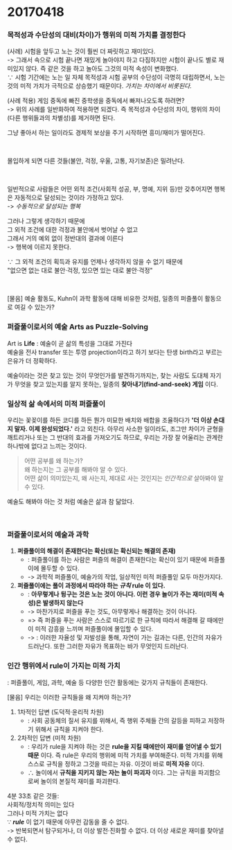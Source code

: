 # 20170418

### 목적성과 수단성의 대비(차이)가 행위의 미적 가치를 결정한다

(사례) 시험을 앞두고 노는 것이 훨씬 더 짜릿하고 재미있다.  
-> 그래서 속으로 시험 끝나면 재밌게 놀아야지 하고 다짐하지만 시험이 끝나도 별로 재미있지 않다. 즉 같은 것을 하고 놀아도 그것의 미적 속성이 변화했다.  
∵ 시험 기간에는 노는 일 자체 목적성과 시험 공부의 수단성이 극명히 대립하면서, 노는 것의 미적 가치가 극적으로 상승했기 때문이다. *가치는 차이에서 비롯된다.*

(사례 적용) 게임 중독에 빠진 중학생을 중독에서 빠져나오도록 하려면?  
-> 위의 사례를 일반화하여 적용하면 되겠다. 즉 목적성과 수단성의 차이, 행위의 차이(다른 행위들과의 차별성)를 제거하면 된다.

그냥 좋아서 하는 일이라도 경제적 보상을 주기 시작하면 흥미/재미가 떨어진다.

<br>

몰입하게 되면 다른 것들(불안, 걱정, 우울, 고통, 자기보존)은 밀려난다.

<br>

일반적으로 사람들은 어떤 외적 조건(사회적 성공, 부, 명예, 지위 등)만 갖추어지면 행복은 자동적으로 달성되는 것이라 가정하고 있다.  
-> *수동적으로 달성되는 행복*

그러나 그렇게 생각하기 때문에  
그 외적 조건에 대한 걱정과 불안에서 벗어날 수 없고  
그래서 거의 예외 없이 정반대의 결과에 이른다  
-> 행복에 이르지 못한다.

∵ 그 외적 조건의 획득과 유지를 언제나 생각하지 않을 수 없기 때문에  
"없으면 없는 대로 불안·걱정, 있으면 있는 대로 불안·걱정"

<br>

[물음] 예술 활동도, Kuhn이 과학 활동에 대해 비유한 것처럼, 일종의 퍼즐풀이 활동으로 여길 수 있는가?

### 퍼즐풀이로서의 예술 Arts as Puzzle-Solving

Art is **Life** : 예술이 곧 삶의 특성을 그대로 가진다  
예술을 전사 transfer 또는 투영 projection이라고 하기 보다는 탄생 birth라고 부르는 은유가 더 정확하다.

예술이라는 것은 찾고 있는 것이 무엇인가를 발견하기까지는, 찾는 사람도 도대체 자기가 무엇을 찾고 있는지를 알지 못하는, 일종의 **찾아내기(find-and-seek) 게임** 이다.

### 일상적 삶 속에서의 미적 퍼즐풀이

우리는 꽃꽂이를 하든 코디를 하든 뭔가 미묘한 배치와 배합을 조율하다가 **'더 이상 손대지 말자. 이제 완성되었다.'** 라고 외친다. 아무리 사소한 일이라도, 조그만 차이가 균형을 깨트리거나 또는 그 반대의 효과를 가져오기도 하므로, 우리는 가장 잘 어울리는 관계란 하나밖에 없다고 느끼는 것이다.

> 어떤 공부를 왜 하는가?  
> 왜 하는지는 그 공부를 해봐야 알 수 있다.  
> 어떤 삶이 의미있는지, 왜 사는지, 제대로 사는 것인지는 *인간적으로* 살아봐야 알 수 있다.

예술도 해봐야 아는 것 처럼 예술은 삶과 참 닮았다.

<br>

### 퍼즐풀이로서의 예술과 과학

1. **퍼즐풀이의 해결이 존재한다는 확신(또는 확신되는 해결의 존재)**
	- : 퍼즐풀이를 하는 사람은 퍼즐의 해결이 존재한다는 확신이 있기 때문에 퍼즐풀이에 몰두할 수 있다.
	- -> 과학적 퍼즐풀이, 예술가의 작업, 일상적인 미적 퍼즐풀읻 모두 마찬가지다.
2. **퍼즐풀이에는 풀이 과정에서 따라야 하는 _규칙_ rule 이 있다.**
	- : **아무렇게나 뒹구는 것은 노는 것이 아니다. 이런 경우 놀이가 주는 재미(미적 속성)은 발생하지 않는다**
	- -> 마찬가지로 퍼즐을 푸는 것도, 아무렇게나 해결하는 것이 아니다.
	- => 즉 퍼즐을 푸는 사람은 스스로 따르기로 한 규칙에 따라서 해결해 갈 때에만이 미적 감흥을 느끼며 퍼즐풀이에 몰입할 수 있다.
	- -> : 이러한 자율성 및 자발성을 통해, 자연이 가는 길과는 다른, 인간의 자유가 드러난다. 또한 그러한 자유가 목표하는 바가 무엇인지 드러난다.

### 인간 행위에서 rule이 가지는 미적 가치

: 퍼즐풀이, 게임, 과학, 예술 등 다양한 인간 활동에는 갖가지 규칙들이 존재한다.

[물음] 우리는 이러한 규칙들을 왜 지켜야 하는가?

1. 1차적인 답변 (도덕적·윤리적 차원)
	- : 사회 공동체의 질서 유지를 위해서, 즉 행위 주체들 간의 갈등을 피하고 저장하기 위해서 규칙을 지켜야 한다.
2. 2차적인 답변 (미적 차원)
	- : 우리가 rule을 지켜야 하는 것은 **rule을 지킬 때에만이 재미를 얻어낼 수 있기 때문** 이다. 즉 rule은 우리의 행위에 미적 가치를 부여해준다. 미적 가치를 위해 스스로 규칙을 정하고 그것을 따르는 자유. 이것이 바로 **미적 자유** 이다.
	- ∴ 놀이에서 **규칙을 지키지 않는 자는 놀이 파괴자** 이다. 그는 규칙을 파괴함으로써 놀이의 본질적 재미를 파괴한다.

4분 33초 같은 것들:  
사회적/정치적 의미는 있다  
그러나 미적 가치는 없다  
∵ __*rule*__ 이 없기 때문에 아무런 감동을 줄 수 없다.  
-> 반복되면서 탐구되거나, 더 이상 발전·진화할 수 없다. 더 이상 새로운 재미를 찾아낼 수 없다.